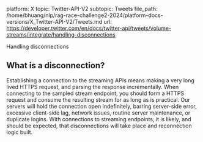 platform: X
topic: Twitter-API-V2
subtopic: Tweets
file_path: /home/bhuang/nlp/rag-race-challenge2-2024/platform-docs-versions/X_Twitter-API-V2/Tweets.md
url: https://developer.twitter.com/en/docs/twitter-api/tweets/volume-streams/integrate/handling-disconnections

Handling disconnections

## What is a disconnection?

Establishing a connection to the streaming APIs means making a very long lived HTTPS request, and parsing the response incrementally. When connecting to the sampled stream endpoint, you should form a HTTPS request and consume the resulting stream for as long as is practical. Our servers will hold the connection open indefinitely, barring server-side error, excessive client-side lag, network issues, routine server maintenance, or duplicate logins. With connections to streaming endpoints, it is likely, and should be expected, that disconnections will take place and reconnection logic built.